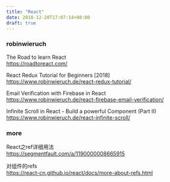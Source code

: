 ```yaml
---
title: "React"
date: 2018-12-28T17:07:14+08:00
draft: true
---
```



### robinwieruch

The Road to learn React  
https://roadtoreact.com/

React Redux Tutorial for Beginners [2018]  
https://www.robinwieruch.de/react-redux-tutorial/

Email Verification with Firebase in React  
https://www.robinwieruch.de/react-firebase-email-verification/

Infinite Scroll in React - Build a powerful Component (Part II)  
https://www.robinwieruch.de/react-infinite-scroll/

### more

React之ref详细用法  
https://segmentfault.com/a/1190000008665915

对组件的refs  
https://react-cn.github.io/react/docs/more-about-refs.html